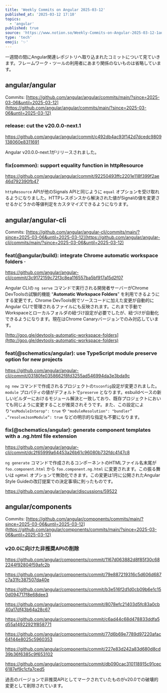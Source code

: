 ```yaml
---
title: 'Weekly Commits on Angular 2025-03-12'
published_at: '2025-03-12 17:10'
topics:
  - 'angular'
published: true
source: 'https://www.notion.so/Weekly-Commits-on-Angular-2025-03-12-1ad3521b014a80e5bde2e61a84634c57'
type: 'tech'
emoji: '✨'
---
```


一週間の間にAngular関連レポジトリへ取り込まれたコミットについて見ていきます。フレームワーク・ツールの利用者にあまり関係のないものは省略しています。

## angular/angular

Commits: [https://github.com/angular/angular/commits/main/?since=2025-03-06&until=2025-03-12](https://github.com/angular/angular/commits/main/?since=2025-03-06&until=2025-03-12)

### release: cut the v20.0.0-next.1

https://github.com/angular/angular/commit/c492db4ac93f142d7dcedc9809138060e8311691

Angular v20.0.0-next.1がリリースされました。

### fix(common): support equality function in httpResource

https://github.com/angular/angular/commit/92250493ffc2201e118f399f2ae46d792390fb47

`httpResource` APIが他のSignals APIと同じように `equal` オプションを受け取れるようになりました。HTTPレスポンスから解決された値がSignalの値を変更させるかどうかの等値判定をカスタマイズできるようになります。

## angular/angular-cli

Commits: [https://github.com/angular/angular-cli/commits/main/?since=2025-03-06&until=2025-03-12](https://github.com/angular/angular-cli/commits/main/?since=2025-03-06&until=2025-03-12)

### feat(@angular/build): integrate Chrome automatic workspace folders ·

https://github.com/angular/angular-cli/commit/3c9172159c72f3c8ea116557ba5bf917a15d2f07

Angular CLIの `ng serve` コマンドで実行される開発者サーバーがChrome DevToolsの試験的機能 “**Automatic Workspace Folders**” を利用できるようにする変更です。Chrome DevTools側でソースコードに加えた変更が自動的にAngular CLIで管理されるファイルにも反映されます。これまで手動でWorkspaceとローカルフォルダの紐づけ設定が必要でしたが、紐づけが自動化できるようになります。現在はChrome Canaryバージョンでのみ対応しています。

[http://goo.gle/devtools-automatic-workspace-folders](http://goo.gle/devtools-automatic-workspace-folders)

### feat(@schematics/angular): use TypeScript module preserve option for new projects

https://github.com/angular/angular-cli/commit/03180fe0358662f8fd3255ad546994da3e3bda9c

`ng new` コマンドで作成されるプロジェクトの`tsconfig`設定が変更されました。`module` プロパティの値がデフォルトで`preserve` となります。esbuildベースの新しいビルダーにおけるモジュール解決と一致しており、既存プロジェクトにおいても同じように変更することが推奨されそうです。また、この設定により`"esModuleInterop": true` や `"moduleResolution": "bundler”` 、`”resolveJsonModule”: true` などの明示的な指定も不要になります。

### fix(@schematics/angular): generate component templates with a .ng.html file extension

https://github.com/angular/angular-cli/commit/dc2f65999a64453a26b61c96080b732fdc4147c8

`ng generate` コマンドで作成されるコンポーネントのHTMLファイル名末尾が `foo.component.html` から `foo.component.ng.html` に変更されます。この振る舞いは `ngHtml` オプションで無効化できます。この変更は1月に公開されたAngular Style Guideの改訂提案での決定事項に則ったものです。

https://github.com/angular/angular/discussions/59522

## angular/components

Commits: [https://github.com/angular/components/commits/main/?since=2025-03-06&until=2025-03-12](https://github.com/angular/components/commits/main/?since=2025-03-06&until=2025-03-12)

### v20.0に向けた非推奨APIの削除

https://github.com/angular/components/commit/1167d063882d8f85f30c682244f92804f59afc2b

https://github.com/angular/components/commit/79e887219316c5d606d687c7a31fc387507da40e

https://github.com/angular/components/commit/b3e516f2d1d0cb09b6e1c150d094717f8e68dee3

https://github.com/angular/components/commit/8078efc21403d5fc83a0cb40a17df43b64a28c67

https://github.com/angular/components/commit/c6ad44c68d478833ddfa5d55a14922921f858771

https://github.com/angular/components/commit/77d6b69e7789d97220afac64144e8025c5960353

https://github.com/angular/components/commit/227e83d242a83d680d8cd39b36f6385c9f653102

https://github.com/angular/components/commit/db090cac310118915c91cec6187ef9c1cfa7ced5

過去のバージョンで非推奨APIとしてマークされていたものがv20.0での破壊的変更として削除されています。
